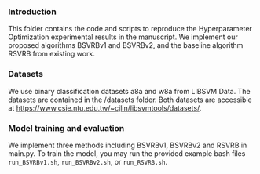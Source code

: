 ### Introduction

This folder contains the code and scripts to reproduce the Hyperparameter Optimization experimental results in the manuscript. We implement our proposed algorithms BSVRBv1 and BSVRBv2, and the baseline algorithm RSVRB from existing work.


### Datasets

We use binary classification datasets a8a and w8a from LIBSVM Data. The datasets are contained in the /datasets folder. Both datasets are accessible at https://www.csie.ntu.edu.tw/~cjlin/libsvmtools/datasets/.

### Model training and evaluation
We implement three methods including BSVRBv1, BSVRBv2 and RSVRB in main.py. To train the model, you may run the provided example bash files `run_BSVRBv1.sh`, `run_BSVRBv2.sh`, or `run_RSVRB.sh`.

